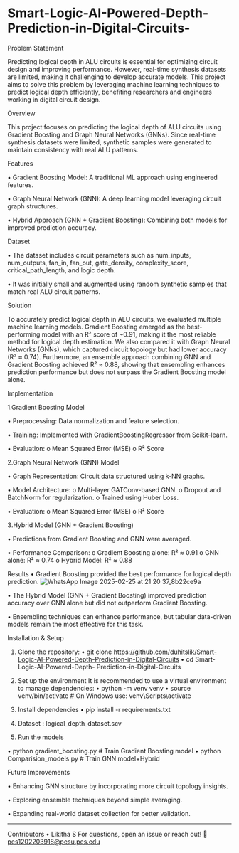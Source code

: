 # Smart-Logic-AI-Powered-Depth-Prediction-in-Digital-Circuits-


Problem Statement 


Predicting logical depth in ALU circuits is essential for optimizing circuit design and improving performance. However, real-time synthesis datasets are limited, making it challenging to develop accurate models. This project aims to solve this problem by leveraging machine learning techniques to predict logical depth efficiently, benefiting researchers and engineers working in digital circuit design.

Overview


This project focuses on predicting the logical depth of ALU circuits using Gradient Boosting and Graph Neural Networks (GNNs). Since real-time synthesis datasets were limited, synthetic samples were generated to maintain consistency with real ALU patterns.

Features


•	Gradient Boosting Model: A traditional ML approach using engineered features.

•	Graph Neural Network (GNN): A deep learning model leveraging circuit graph structures.

•	Hybrid Approach (GNN + Gradient Boosting): Combining both models for improved prediction accuracy.


Dataset


•	The dataset includes circuit parameters such as num_inputs, num_outputs, fan_in, fan_out, gate_density, complexity_score, critical_path_length, and logic depth.


•	It was initially small and augmented using random synthetic samples that match real ALU circuit patterns.

Solution


To accurately predict logical depth in ALU circuits, we evaluated multiple machine learning models. Gradient Boosting emerged as the best-performing model with an R² score of ~0.91, making it the most reliable method for logical depth estimation. We also compared it with Graph Neural Networks (GNNs), which captured circuit topology but had lower accuracy (R² ≈ 0.74). Furthermore, an ensemble approach combining GNN and Gradient Boosting achieved R² ≈ 0.88, showing that ensembling enhances prediction performance but does not surpass the Gradient Boosting model alone.

Implementation


1️.Gradient Boosting Model

•	Preprocessing: Data normalization and feature selection.

•	Training: Implemented with GradientBoostingRegressor from Scikit-learn.

•	Evaluation: 
  o	Mean Squared Error (MSE)
  o	R² Score

  
2️.Graph Neural Network (GNN) Model

•	Graph Representation: Circuit data structured using k-NN graphs.

•	Model Architecture: 
  o	Multi-layer GATConv-based GNN.
  o	Dropout and BatchNorm for regularization.
  o	Trained using Huber Loss.

•	Evaluation: 
  o	Mean Squared Error (MSE)
  o	R² Score

  
3️.Hybrid Model (GNN + Gradient Boosting)


•	Predictions from Gradient Boosting and GNN were averaged.


•	Performance Comparison: 
  o	Gradient Boosting alone: R² ≈ 0.91
  o	GNN alone: R² ≈ 0.74
  o	Hybrid Model: R² ≈ 0.88
  
Results
•	Gradient Boosting provided the best performance for logical depth prediction.
![WhatsApp Image 2025-02-25 at 21 20 37_8b22ce9a](https://github.com/user-attachments/assets/1ee19255-04b5-4a09-92da-4f91767ed33d)


•	The Hybrid Model (GNN + Gradient Boosting) improved prediction accuracy over GNN alone but did not outperform Gradient Boosting.


•	Ensembling techniques can enhance performance, but tabular data-driven models remain the most effective for this task.

Installation & Setup
1. Clone the repository:
  •	git clone https://github.com/duhitslik/Smart-Logic-AI-Powered-Depth-Prediction-in-Digital-Circuits                                                                          •	cd Smart-Logic-AI-Powered-Depth-
Prediction-in-Digital-Circuits


3. Set up the environment
It is recommended to use a virtual environment to manage dependencies:
  •	python -m venv venv
  •	source venv/bin/activate  # On Windows use: venv\Scripts\activate


5. Install dependencies
  •	pip install -r requirements.txt


7. Dataset : logical_depth_dataset.scv

   
8. Run the models
   
  •	python gradient_boosting.py  # Train Gradient Boosting model
  •	python Comparision_models.py  # Train GNN model+Hybrid

Future Improvements

•	Enhancing GNN structure by incorporating more circuit topology insights.

•	Exploring ensemble techniques beyond simple averaging.

•	Expanding real-world dataset collection for better validation.

________________________________________
Contributors
  •	Likitha S
For questions, open an issue or reach out! 📩
  pes1202203918@pesu.pes.edu

